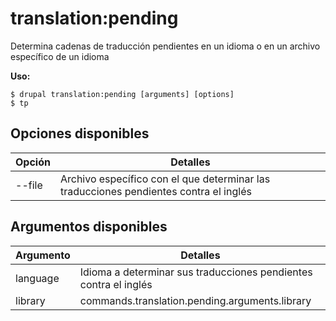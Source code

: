 # translation:pending
Determina cadenas de traducción pendientes en un idioma o en un archivo específico de un idioma

**Uso:**
```
$ drupal translation:pending [arguments] [options]
$ tp  
```

## Opciones disponibles
Opción | Detalles
-------|-------------
--file | Archivo específico con el que determinar las traducciones pendientes contra el inglés

## Argumentos disponibles
Argumento | Detalles
---------|-------------
language | Idioma a determinar sus traducciones pendientes contra el inglés
library | commands.translation.pending.arguments.library

